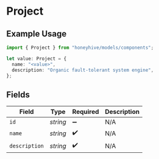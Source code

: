 # Project

## Example Usage

```typescript
import { Project } from "honeyhive/models/components";

let value: Project = {
  name: "<value>",
  description: "Organic fault-tolerant system engine",
};
```

## Fields

| Field              | Type               | Required           | Description        |
| ------------------ | ------------------ | ------------------ | ------------------ |
| `id`               | *string*           | :heavy_minus_sign: | N/A                |
| `name`             | *string*           | :heavy_check_mark: | N/A                |
| `description`      | *string*           | :heavy_check_mark: | N/A                |